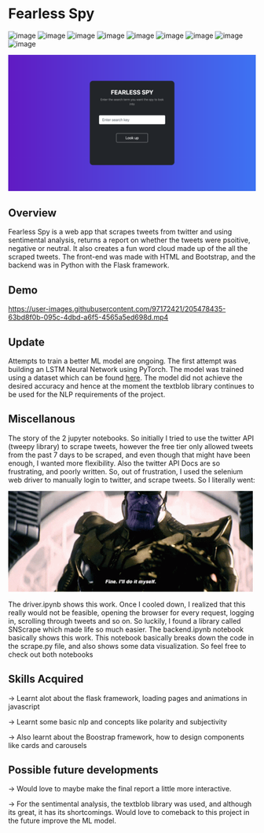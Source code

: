 # Fearless Spy

![image](https://img.shields.io/badge/Python-FFD43B?style=for-the-badge&logo=python&logoColor=blue) ![image](https://img.shields.io/badge/PyTorch-EE4C2C?style=for-the-badge&logo=pytorch&logoColor=white) ![image](https://img.shields.io/badge/Pandas-2C2D72?style=for-the-badge&logo=pandas&logoColor=white) ![image](https://img.shields.io/badge/JavaScript-323330?style=for-the-badge&logo=javascript&logoColor=F7DF1E) ![image](https://img.shields.io/badge/HTML5-E34F26?style=for-the-badge&logo=html5&logoColor=white) ![image](https://img.shields.io/badge/Bootstrap-563D7C?style=for-the-badge&logo=bootstrap&logoColor=white) ![image](https://img.shields.io/badge/Flask-000000?style=for-the-badge&logo=flask&logoColor=white) ![image](https://img.shields.io/badge/Jupyter-F37626.svg?&style=for-the-badge&logo=Jupyter&logoColor=white) ![image](https://img.shields.io/badge/Twitter-1DA1F2?style=for-the-badge&logo=twitter&logoColor=white)

![image](static/images/index.png)

## Overview

Fearless Spy is a web app that scrapes tweets from twitter and using sentimental analysis, returns a report on whether the tweets were psoitive, negative or neutral. It also creates a fun word cloud made up of the all the scraped tweets. The front-end was made with HTML and Bootstrap, and the backend was in Python with the Flask framework. 

## Demo



https://user-images.githubusercontent.com/97172421/205478435-63bd8f0b-095c-4dbd-a6f5-4565a5ed698d.mp4


## Update

Attempts to train a better ML model are ongoing. The first attempt was building an LSTM Neural Network using PyTorch. The model was trained using a dataset which can be found [here](https://github.com/ajayshewale/Sentiment-Analysis-of-Text-Data-Tweets-). The model did not achieve the desired accuracy and hence at the moment the textblob library continues to be used for the NLP requirements of the project.

## Miscellanous

The story of the 2 jupyter notebooks. So initially I tried to use the twitter API (tweepy library) to scrape tweets, however the free tier only allowed tweets from the past 7 days to be scraped, and even though that might have been enough, I wanted more flexibility. Also the twitter API Docs are so frustrating, and poorly written. So, out of frustration, I used the selenium web driver to manually login to twitter, and scrape tweets. So I literally went: 

![](static/images/thanos-fine-ill-do-it-myself.gif)

The driver.ipynb shows this work. Once I cooled down, I realized that this really would not be feasible, opening the browser for every request, logging in, scrolling through tweets and so on. So luckily, I found a library called  SNScrape which made life so much easier. The backend.ipynb notebook basically shows this work. This notebook basically breaks down the code in the scrape.py file, and also shows some data visualization. So feel free to check out both notebooks

## Skills Acquired

-> Learnt alot about the flask framework, loading pages and animations in javascript

-> Learnt some basic nlp and concepts like polarity and subjectivity

-> Also learnt about the Boostrap framework, how to design components like cards and carousels

## Possible future developments

-> Would love to maybe make the final report a little more interactive.

-> For the sentimental analysis, the textblob library was used, and although its great, it has its shortcomings. Would love to comeback to this project in the future improve the ML model.


